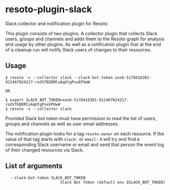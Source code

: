 # resoto-plugin-slack
Slack collector and notification plugin for Resoto

This plugin consists of two plugins.
A collector plugin that collects Slack users, groups and channels and adds them to the Resoto graph for analysis and usage by other plugins.
As well as a notification plugin that at the end of a cleanup run will notify Slack users of changes to their resources.

## Usage
```
$ resoto -v --collector slack --slack-bot-token xoxb-5178416381-911467024217-ro2VfEDEMlsAqUtgPoxEPUwW

OR

$ export SLACK_BOT_TOKEN=xoxb-5178416381-911467024217-ro2VfEDEMlsAqUtgPoxEPUwW
$ resoto -v --collector slack
```

Provided Slack bot token must have permission to read the list of users, groups and channels as well as user email addresses.

The notification plugin looks for a tag `resoto:owner` on each resource. If the value of that tag starts with `slack:` or `email:` it will
try and find a corresponding Slack username or email and send that person the event log of their changed resources via Slack.

## List of arguments
```
  --slack-bot-token SLACK_BOT_TOKEN
                        Slack Bot Token (default env $SLACK_BOT_TOKEN)
```
